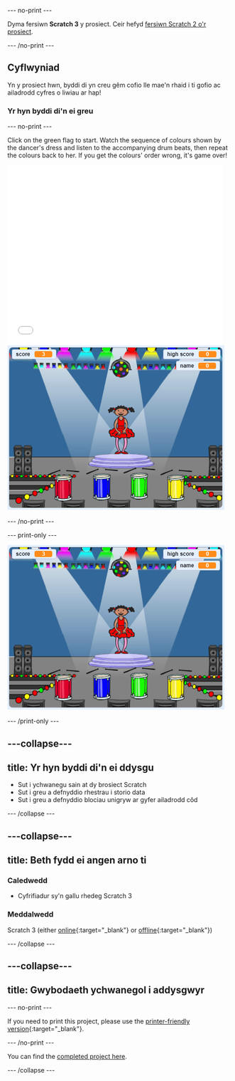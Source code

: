 \--- no-print \---

Dyma fersiwn **Scratch 3** y prosiect. Ceir hefyd [fersiwn Scratch 2 o'r prosiect](https://projects.raspberrypi.org/en/projects/memory-scratch2).

\--- /no-print \---

## Cyflwyniad

Yn y prosiect hwn, byddi di yn creu gêm cofio lle mae'n rhaid i ti gofio ac ailadrodd cyfres o liwiau ar hap!

### Yr hyn byddi di'n ei greu

\--- no-print \---

Click on the green flag to start. Watch the sequence of colours shown by the dancer's dress and listen to the accompanying drum beats, then repeat the colours back to her. If you get the colours' order wrong, it's game over!

<div class="scratch-preview">
  <iframe allowtransparency="true" width="485" height="402" src="//scratch.mit.edu/projects/embed/284452634/?autostart=false" frameborder="0" allowfullscreen scrolling="no" mark="crwd-mark"></iframe> <img src="images/screenshot.png" />
</div>

\--- /no-print \---

\--- print-only \---

![screenshot of finished game](images/screenshot.png)

\--- /print-only \---

## \---collapse\---

## title: Yr hyn byddi di'n ei ddysgu

+ Sut i ychwanegu sain at dy brosiect Scratch
+ Sut i greu a defnyddio rhestrau i storio data
+ Sut i greu a defnyddio blociau unigryw ar gyfer ailadrodd côd

\--- /collapse \---

## \---collapse\---

## title: Beth fydd ei angen arno ti

### Caledwedd

+ Cyfrifiadur sy'n gallu rhedeg Scratch 3

### Meddalwedd

Scratch 3 (either [online](https://rpf.io/scratchon){:target="_blank"} or [offline](https://rpf.io/scratchoff){:target="_blank"})

\--- /collapse \---

## \---collapse\---

## title: Gwybodaeth ychwanegol i addysgwyr

\--- no-print \---

If you need to print this project, please use the [printer-friendly version](https://projects.raspberrypi.org/en/projects/memory/print){:target="_blank"}.

\--- /no-print \---

You can find the [completed project here](http://rpf.io/p/en/memory-get).

\--- /collapse \---